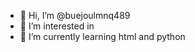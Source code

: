- 👋 Hi, I’m @buejoulmnq489
- 👀 I’m interested in 
- 🌱 I’m currently learning html and python

<!---
buejoulmnq489/buejoulmnq489 is a ✨ special ✨ repository because its `README.md` (this file) appears on your GitHub profile.
You can click the Preview link to take a look at your changes.
--->
